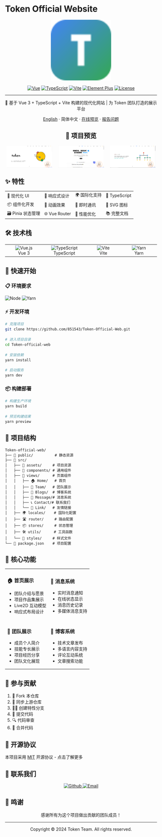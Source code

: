# Token Official Website

<div align="center">

<img src="/public/favicon.svg" alt="Token Logo" width="200"/>

[![Vue](https://img.shields.io/badge/Vue-3.x-brightgreen.svg)](https://vuejs.org/)
[![TypeScript](https://img.shields.io/badge/TypeScript-5.x-blue.svg)](https://www.typescriptlang.org/)
[![Vite](https://img.shields.io/badge/Vite-5.x-646CFF.svg)](https://vitejs.dev/)
[![Element Plus](https://img.shields.io/badge/Element%20Plus-2.x-409EFF.svg)](https://element-plus.org/)
[![License](https://img.shields.io/badge/License-MIT-yellow.svg)](LICENSE)

---

🚀 基于 Vue 3 + TypeScript + Vite 构建的现代化网站 | 为 Token 团队打造的展示平台

[English](./README.en.md) · 简体中文 · [在线预览](http://javapython.com) · [报告问题](https://github.com/851543/Token-Official-Web/issues)

## 📸 项目预览

<div style="display: flex; justify-content: center; margin-bottom: 20px;">
  <img src="/public/test01.png" alt="首页预览" style="width: 30%; margin: 0 10px;" />
  <img src="/public/test02.png" alt="功能展示" style="width: 30%; margin: 0 10px;" />
  <img src="/public/test03.png" alt="团队展示" style="width: 30%; margin: 0 10px;" />
</div>

</div>

## ✨ 特性

<table>
  <tr>
    <td>🎨 现代化 UI</td>
    <td>📱 响应式设计</td>
    <td>🌍 国际化支持</td>
    <td>🔧 TypeScript</td>
  </tr>
  <tr>
    <td>📦 组件化开发</td>
    <td>🎉 动画效果</td>
    <td>💬 即时通讯</td>
    <td>📄 SVG 图标</td>
  </tr>
  <tr>
    <td>🗃️ Pinia 状态管理</td>
    <td>🌐 Vue Router</td>
    <td>🎯 性能优化</td>
    <td>📚 完整文档</td>
  </tr>
</table>

## 🛠️ 技术栈

<table>
  <tr>
    <td align="center" width="200px">
      <img src="https://cdn.jsdelivr.net/gh/devicons/devicon/icons/vuejs/vuejs-original.svg" width="40" height="40" alt="Vue.js"/>
      <br />Vue 3
    </td>
    <td align="center" width="200px">
      <img src="https://cdn.jsdelivr.net/gh/devicons/devicon/icons/typescript/typescript-original.svg" width="40" height="40" alt="TypeScript"/>
      <br />TypeScript
    </td>
    <td align="center" width="200px">
      <img src="https://cdn.jsdelivr.net/gh/devicons/devicon/icons/vscode/vscode-original.svg" width="40" height="40" alt="Vite"/>
      <br />Vite
    </td>
    <td align="center" width="200px">
      <img src="https://cdn.jsdelivr.net/gh/devicons/devicon/icons/yarn/yarn-original.svg" width="40" height="40" alt="Yarn"/>
      <br />Yarn
    </td>
  </tr>
</table>

## 🚀 快速开始

### 📋 环境要求

![Node](https://img.shields.io/badge/Node.js-%3E%3D16.0.0-brightgreen.svg)
![Yarn](https://img.shields.io/badge/Yarn-%3E%3D1.22.0-blue.svg)

### ⚡️ 开发环境

```bash
# 克隆项目
git clone https://github.com/851543/Token-Official-Web.git

# 进入项目目录
cd Token-official-web

# 安装依赖
yarn install

# 启动服务
yarn dev
```

### 📦 构建部署

```bash
# 构建生产环境
yarn build

# 预览构建结果
yarn preview
```

## 📖 项目结构

```
Token-official-web/
├── 📂 public/          # 静态资源
├── 📂 src/
│   ├── 🎨 assets/     # 项目资源
│   ├── 🧩 components/ # 通用组件
│   ├── 📱 views/      # 页面组件
│   │   ├── 🏠 Home/   # 首页
│   │   ├── 👥 Team/   # 团队展示
│   │   ├── 📝 Blogs/  # 博客系统
│   │   ├── 💬 Message/# 消息系统
│   │   ├── 📞 Contact/# 联系我们
│   │   └── 🔗 Link/   # 友情链接
│   ├── 🌍 locales/    # 国际化配置
│   ├── 🛣️ router/     # 路由配置
│   ├── 📦 stores/     # 状态管理
│   ├── 🛠️ utils/      # 工具函数
│   └── 🎨 styles/     # 样式文件
└── 📄 package.json    # 项目配置
```

## 🎯 核心功能

<table>
  <tr>
    <td>
      <h3>🏠 首页展示</h3>
      <ul>
        <li>团队介绍与愿景</li>
        <li>项目作品集展示</li>
        <li>Live2D 互动模型</li>
        <li>响应式布局设计</li>
      </ul>
    </td>
    <td>
      <h3>💬 消息系统</h3>
      <ul>
        <li>实时消息通知</li>
        <li>在线状态显示</li>
        <li>消息历史记录</li>
        <li>多媒体消息支持</li>
      </ul>
    </td>
  </tr>
  <tr>
    <td>
      <h3>👥 团队展示</h3>
      <ul>
        <li>成员个人简介</li>
        <li>技能专长展示</li>
        <li>项目经历分享</li>
        <li>团队文化展现</li>
      </ul>
    </td>
    <td>
      <h3>📝 博客系统</h3>
      <ul>
        <li>技术文章发布</li>
        <li>多语言内容支持</li>
        <li>评论互动系统</li>
        <li>文章搜索功能</li>
      </ul>
    </td>
  </tr>
</table>

## 🤝 参与贡献

1. 🍴 Fork 本仓库
2. 🔄 同步上游仓库
3. 👨‍💻 创建特性分支
4. 📝 提交代码
5. 🔍 代码审查
6. 🎉 合并代码

## 📄 开源协议

本项目采用 [MIT](LICENSE) 开源协议 - 点击了解更多

## 📮 联系我们

<p align="center">
  <a href="https://github.com/851543/Token-Official-Web">
    <img src="https://img.shields.io/badge/Github-Token%20Team-181717?logo=github&style=for-the-badge" alt="Github"/>
  </a>
  <a href="mailto:Token@example.com">
    <img src="https://img.shields.io/badge/Email-Contact%20Us-blue?logo=gmail&style=for-the-badge" alt="Email"/>
  </a>
</p>

## 🌟 鸣谢

<p align="center">感谢所有为这个项目做出贡献的团队成员！</p>

---

<p align="center">Copyright © 2024 Token Team. All rights reserved.</p>
